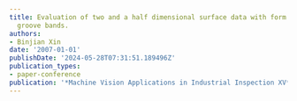 ```yaml
---
title: Evaluation of two and a half dimensional surface data with form component and
  groove bands.
authors:
- Binjian Xin
date: '2007-01-01'
publishDate: '2024-05-28T07:31:51.189496Z'
publication_types:
- paper-conference
publication: '*Machine Vision Applications in Industrial Inspection XV*'
---
```

